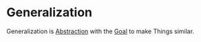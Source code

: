 # Generalization

Generalization is [Abstraction](60056.md) with the [Goal](60058.md) to make Things similar.